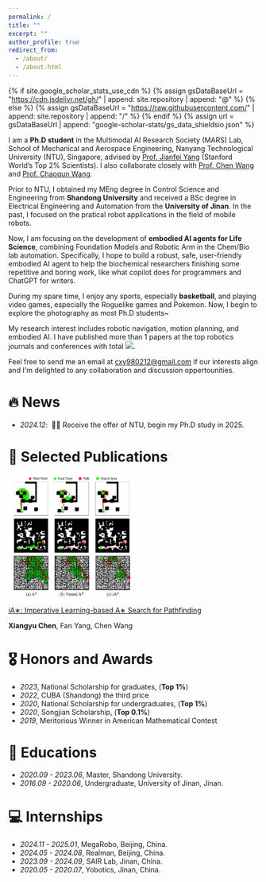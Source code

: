 ```yaml
---
permalink: /
title: ""
excerpt: ""
author_profile: true
redirect_from: 
  - /about/
  - /about.html
---
```


{% if site.google_scholar_stats_use_cdn %}
{% assign gsDataBaseUrl = "https://cdn.jsdelivr.net/gh/" | append: site.repository | append: "@" %}
{% else %}
{% assign gsDataBaseUrl = "https://raw.githubusercontent.com/" | append: site.repository | append: "/" %}
{% endif %}
{% assign url = gsDataBaseUrl | append: "google-scholar-stats/gs_data_shieldsio.json" %}

<span class='anchor' id='about-me'></span>


I am a **Ph.D student** in the Multimodal AI Research Society (MARS) Lab, School of Mechanical and Aerospace Engineering, Nanyang Technological University (NTU), Singapore, advised by [Prof. Jianfei Yang](https://marsyang.site/) (Stanford World’s Top 2% Scientists). I also collaborate closely with [Prof. Chen Wang](https://sairlab.org/chenw/) and [Prof. Chaoqun Wang](https://zychaoqun.wixsite.com/chaoqun).

Prior to NTU, I obtained my MEng degree in Control Science and Engineering from **Shandong University** and received a BSc degree in Electrical Engineering and Automation from the **University of Jinan**. In the past, I focused on the pratical robot applications in the field of mobile robots.

Now, I am focusing on the development of **embodied AI agents for Life Science**, combining Foundation Models and Robotic Arm in the Chem/Bio lab automation. Specifically, I hope to build a robust, safe, user-friendly embodied AI agent to help the biochemical researchers finishing some repetitive and boring work, like what copilot does for programmers and ChatGPT for writers.

During my spare time, I enjoy any sports, especially **basketball**, and playing video games, especially the Roguelike games and Pokemon. Now, I begin to explore the photography as most Ph.D students~

My research interest includes robotic navigation, motion planning, and embodied AI. I have published more than 1 papers at the top robotics journals and conferences with total <a href='https://scholar.google.com/citations?user=wEV8pmkAAAAJ'><img src="https://img.shields.io/endpoint?url={{ url | url_encode }}&logo=Google%20Scholar&labelColor=f6f6f6&color=9cf&style=flat&label=citations"></a>.

Feel free to send me an email at [cxy980212@gmail.com](cxy980212@gmail.com) if our interests align and I'm delighted to any collaboration and discussion oppertounities.
# 🔥 News
- *2024.12*: &nbsp;🎉🎉 Receive the offer of NTU, begin my Ph.D study in 2025. 

# 📝 Selected Publications 

<div class='paper-box'><div class='paper-box-image'><img src='images/iastar.png' alt="sym" width="50%"></div></div>
<div class='paper-box-text' markdown="1">

[iA∗: Imperative Learning-based A∗ Search for Pathfinding](https://arxiv.org/pdf/2403.15870)

**Xiangyu Chen**, Fan Yang, Chen Wang

<!-- [**Project**](https://scholar.google.com/citations?view_op=view_citation&hl=zh-CN&user=DhtAFkwAAAAJ&citation_for_view=DhtAFkwAAAAJ:ALROH1vI_8AC) <strong><span class='show_paper_citations' data='DhtAFkwAAAAJ:ALROH1vI_8AC'></span></strong>
- Lorem ipsum dolor sit amet, consectetur adipiscing elit. Vivamus ornare aliquet ipsum, ac tempus justo dapibus sit amet. 
</div>
</div>

- [Lorem ipsum dolor sit amet, consectetur adipiscing elit. Vivamus ornare aliquet ipsum, ac tempus justo dapibus sit amet](https://github.com), A, B, C, **CVPR 2020** -->

# 🎖 Honors and Awards
- *2023*, National Scholarship for graduates, (**Top 1%**)
- *2022*, CUBA (Shandong) the third price 
- *2020*, National Scholarship for undergraduates, (**Top 1%**)
- *2020*, Songjian Scholarship, (**Top 0.1%**)
- *2019*, Meritorious Winner in American Mathematical Contest

# 📖 Educations
- *2020.09 - 2023.06*, Master, Shandong University. 
- *2016.09 - 2020.06*, Undergraduate, University of Jinan, Jinan. 

<!-- # 💬 Invited Talks
- *2021.06*, Lorem ipsum dolor sit amet, consectetur adipiscing elit. Vivamus ornare aliquet ipsum, ac tempus justo dapibus sit amet. 
- *2021.03*, Lorem ipsum dolor sit amet, consectetur adipiscing elit. Vivamus ornare aliquet ipsum, ac tempus justo dapibus sit amet.  \| [\[video\]](https://github.com/) -->

# 💻 Internships
- *2024.11 - 2025.01*, MegaRobo, Beijing, China.
- *2024.05 - 2024.08*, Realman, Beijing, China.
- *2023.09 - 2024.09*, SAIR Lab, Jinan, China.
- *2020.05 - 2020.07*, Yobotics, Jinan, China.